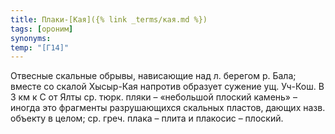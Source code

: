```yaml
---
title: Плаки-[Кая]({% link _terms/кая.md %})
tags: [ороним]
synonyms:
temp: "[Г14]"
---
```


Отвесные скальные обрывы, нависающие над л. берегом р. Бала; вместе со скалой
Хысыр-Кая напротив образует сужение ущ. Уч-Кош. В 3 км к С от Ялты ср. тюрк.
пляки – «небольшой плоский камень» – иногда это фрагменты разрушающихся скальных
пластов, дающих назв. объекту в целом; ср. греч. плака – плита и плакосис –
плоский.
